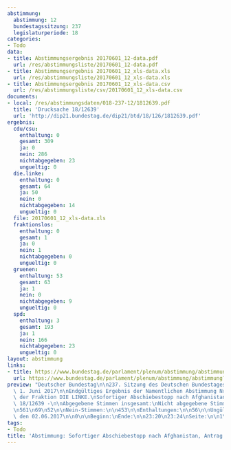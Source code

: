 ```yaml
---
abstimmung:
  abstimmung: 12
  bundestagssitzung: 237
  legislaturperiode: 18
categories:
- Todo
data:
- title: Abstimmungsergebnis 20170601_12-data.pdf
  url: /res/abstimmungsliste/20170601_12-data.pdf
- title: Abstimmungsergebnis 20170601_12_xls-data.xls
  url: /res/abstimmungsliste/20170601_12_xls-data.xls
- title: Abstimmungsergebnis 20170601_12_xls-data.csv
  url: /res/abstimmungsliste/csv/20170601_12_xls-data.csv
documents:
- local: /res/abstimmungsdaten/018-237-12/1812639.pdf
  title: 'Drucksache 18/12639'
  url: 'http://dip21.bundestag.de/dip21/btd/18/126/1812639.pdf'
ergebnis:
  cdu/csu:
    enthaltung: 0
    gesamt: 309
    ja: 0
    nein: 286
    nichtabgegeben: 23
    ungueltig: 0
  die.linke:
    enthaltung: 0
    gesamt: 64
    ja: 50
    nein: 0
    nichtabgegeben: 14
    ungueltig: 0
  file: 20170601_12_xls-data.xls
  fraktionslos:
    enthaltung: 0
    gesamt: 1
    ja: 0
    nein: 1
    nichtabgegeben: 0
    ungueltig: 0
  gruenen:
    enthaltung: 53
    gesamt: 63
    ja: 1
    nein: 0
    nichtabgegeben: 9
    ungueltig: 0
  spd:
    enthaltung: 3
    gesamt: 193
    ja: 1
    nein: 166
    nichtabgegeben: 23
    ungueltig: 0
layout: abstimmung
links:
- title: https://www.bundestag.de/parlament/plenum/abstimmung/abstimmung?id=476
  url: https://www.bundestag.de/parlament/plenum/abstimmung/abstimmung?id=476
preview: "Deutscher Bundestag\n\n237. Sitzung des Deutschen Bundestages\nam Donnerstag,\
  \ 1. Juni 2017\n\nEndgültiges Ergebnis der Namentlichen Abstimmung Nr. 12\n\nAntrag\
  \ der Fraktion DIE LINKE.\nSofortiger Abschiebestopp nach Afghanistan\n- Drucksache\
  \ 18/12639 -\n\nAbgegebene Stimmen insgesamt:\nNicht abgegebene Stimmen:\nJa-Stimmen:\n\
  \n561\n69\n52\n\nNein-Stimmen:\n\n453\n\nEnthaltungen:\n\n56\n\nUngültige:\n\nBerlin,\
  \ den 02.06.2017\n\n0\n\nBeginn:\nEnde:\n\n23:20\n23:24\nSeite:\n\n1\n\n\f"
tags:
- Todo
title: 'Abstimmung: Sofortiger Abschiebestopp nach Afghanistan, Antrag Die Linke.'
---
```

